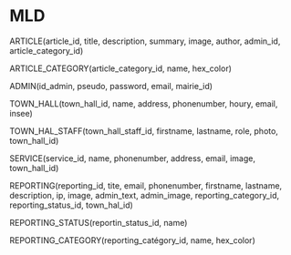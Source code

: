 # MLD 

ARTICLE(article_id, title, description, summary, image, author, admin_id, article_category_id)

ARTICLE_CATEGORY(article_category_id, name, hex_color)

ADMIN(id_admin, pseudo, password, email, mairie_id)

TOWN_HALL(town_hall_id, name, address, phonenumber, houry, email, insee)

TOWN_HAL_STAFF(town_hall_staff_id, firstname, lastname, role, photo, town_hall_id)

SERVICE(service_id, name, phonenumber, address, email, image, town_hall_id)

REPORTING(reporting_id, tite, email, phonenumber, firstname, lastname, description, ip, image, admin_text, admin_image, reporting_category_id, reporting_status_id, town_hal_id)

REPORTING_STATUS(reportin_status_id, name)

REPORTING_CATEGORY(reporting_catégory_id, name, hex_color)